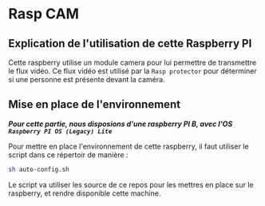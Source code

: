 # Rasp CAM

## Explication de l'utilisation de cette Raspberry PI

Cette raspberry utilise un module camera pour lui permettre de transmettre le flux vidéo. Ce flux vidéo est utilisé par la `Rasp protector` pour déterminer si une personne est présente devant la caméra.

## Mise en place de l'environnement

***Pour cette partie, nous disposions d'une raspberry PI B, avec l'OS `Raspberry PI OS (Legacy) Lite`***

Pour mettre en place l'environnement de cette raspberry, il faut utiliser le script dans ce répertoir de manière :

```sh
sh auto-config.sh
```

Le script va utiliser les source de ce repos pour les mettres en place sur le raspberry, et rendre disponible cette machine.

